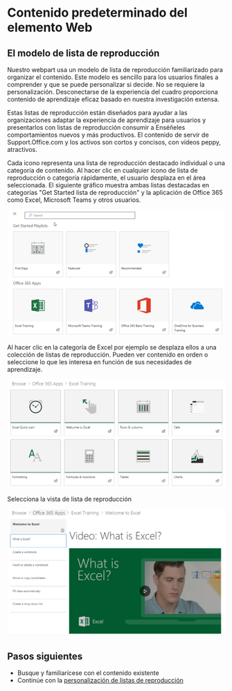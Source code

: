# <a name="webpart-default-content"></a>Contenido predeterminado del elemento Web

## <a name="the-playlist-model"></a>El modelo de lista de reproducción

Nuestro webpart usa un modelo de lista de reproducción familiarizado para organizar el contenido.  Este modelo es sencillo para los usuarios finales a comprender y que se puede personalizar si decide.  No se requiere la personalización.  Desconectarse de la experiencia del cuadro proporciona contenido de aprendizaje eficaz basado en nuestra investigación extensa.

Estas listas de reproducción están diseñados para ayudar a las organizaciones adaptar la experiencia de aprendizaje para usuarios y presentarlos con listas de reproducción consumir a Enséñeles comportamientos nuevos y más productivos. El contenido de servir de Support.Office.com y los activos son cortos y concisos, con vídeos peppy, atractivos. 

Cada icono representa una lista de reproducción destacado individual o una categoría de contenido. Al hacer clic en cualquier icono de lista de reproducción o categoría rápidamente, el usuario desplaza en el área seleccionada. El siguiente gráfico muestra ambas listas destacadas en categorías "Get Started lista de reproducción" y la aplicación de Office 365 como Excel, Microsoft Teams y otros usuarios. 

![Vista predeterminada del elemento Web](media/clo365addwebpart.png)

Al hacer clic en la categoría de Excel por ejemplo se desplaza ellos a una colección de listas de reproducción.  Pueden ver contenido en orden o seleccione lo que les interesa en función de sus necesidades de aprendizaje. 

![Lista de reproducción de WebPart](media/clo365exceltraining.png)

Selecciona la vista de lista de reproducción

![Lista de reproducción de Excel](media/clo365excelplaylist.png)

## <a name="next-steps"></a>Pasos siguientes

- Busque y familiarícese con el contenido existente
- Continúe con la [personalización de listas de reproducción](customplaylists.md)